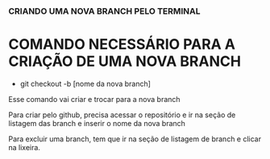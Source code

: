 ### CRIANDO UMA NOVA BRANCH PELO TERMINAL

# COMANDO NECESSÁRIO PARA A CRIAÇÃO DE UMA NOVA BRANCH
 - git checkout -b [nome da nova branch]

 Esse comando vai criar e trocar para a nova branch

 Para criar pelo github, precisa acessar o repositório e ir na seção de listagem das branch e inserir o nome da nova branch

 Para excluir uma branch, tem que ir na seção de listagem de branch e clicar na lixeira.
 
